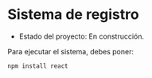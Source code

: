 <h1>Sistema de registro</h1>

 - Estado del proyecto: En construcción.

Para ejecutar el sistema, debes poner: 

```npm install react```
